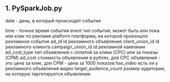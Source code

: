 ## 1. PySparkJob.py

date  - день, в который происходят события <br>

time - точное время события
event 	тип события, может быть или пока или клик по рекламе
platform 	платформа, на которой произошло рекламное событие
ad_id 	id рекламного объявления
client_union_id 	id рекламного клиента
campaign_union_id 	id рекламной кампании
ad_cost_type 	тип объявления с оплатой за клики (CPC) или за показы (CPM)
ad_cost 	стоимость объявления в рублях, для CPC объявлений - это цена за клик, для CPM - цена за 1000 показов
has_video 	есть ли у рекламного объявления видео
target_audience_count 	размер аудитории, на которую таргетируется объявление
